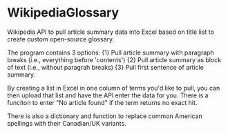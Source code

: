 # WikipediaGlossary
Wikipedia API to pull article summary data into Excel based on title list to create custom open-source glossary.

The program contains 3 options:
{1} Pull article summary with paragraph breaks (i.e., everything before 'contents')
{2} Pull article summary as block of text (i.e., without paragrah breaks)
{3} Pull first sentence of article summary.

By creating a list in Excel in one column of terms you'd like to pull, you can then upload that list and have the API enter the data for you. There is a funciton to enter "No article found" if the term returns no exact hit.

There is also a dictionary and function to replace common American spellings with their Canadian/UK variants.
